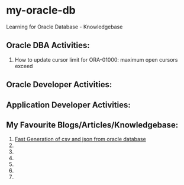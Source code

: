 # my-oracle-db
Learning for Oracle Database - Knowledgebase


## Oracle DBA Activities:
1. How to update cursor limit for ORA-01000: maximum open cursors exceed





## Oracle Developer Activities:

## Application Developer Activities:


## My Favourite Blogs/Articles/Knowledgebase:
1. [Fast Generation of csv and json from oracle database](https://blogs.oracle.com/opal/fast-generation-of-csv-and-json-from-oracle-database)
2. []()
3. []()
4. []()
5. []()
6. []()
7. []()
